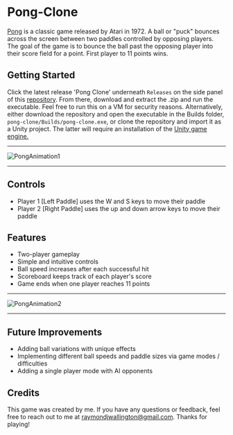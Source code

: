 # Pong-Clone

[Pong](https://en.wikipedia.org/wiki/Pong) is a classic game released by Atari in 1972. A ball or "puck" bounces across the screen between two paddles controlled by opposing players. The goal of the game is to bounce the ball past the opposing player into their score field for a point. First player to 11 points wins. 

 ## <b>Getting Started</b>

Click the latest release 'Pong Clone' underneath ```Releases``` on the side panel of this [repository](https://github.com/Color-and-Light/pong-clone/releases/tag/1.0.0). From there, download and extract the .zip and run the executable. Feel free to run this on a VM for security reasons. Alternatively, either download the repository and open the executable in the Builds folder, ```pong-clone/Builds/pong-clone.exe```, or clone the repository and import it as a Unity project. The latter will require an installation of the [Unity game engine.](https://unity.com/)

---

![PongAnimation1](https://user-images.githubusercontent.com/91418047/229227719-a1206479-8707-455a-9e34-4e99aa802f52.gif)

---

## <b>Controls</b>

+ Player 1 [Left Paddle] uses the W and S keys to move their paddle
+ Player 2 [Right Paddle] uses the up and down arrow keys to move their paddle

## <b>Features</b>

+ Two-player gameplay
+ Simple and intuitive controls
+ Ball speed increases after each successful hit
+ Scoreboard keeps track of each player's score
+ Game ends when one player reaches 11 points
    
---
    
![PongAnimation2](https://user-images.githubusercontent.com/91418047/229227743-cb1238fe-f101-45e5-9188-4a1739017d20.gif)

---
    
## <b>Future Improvements</b>

+ Adding ball variations with unique effects
+ Implementing different ball speeds and paddle sizes via game modes / difficulties
+ Adding a single player mode with AI opponents
    

    

## <b>Credits</b>

This game was created by me. If you have any questions or feedback, feel free to reach out to me at raymondjwallington@gmail.com. Thanks for playing! 

